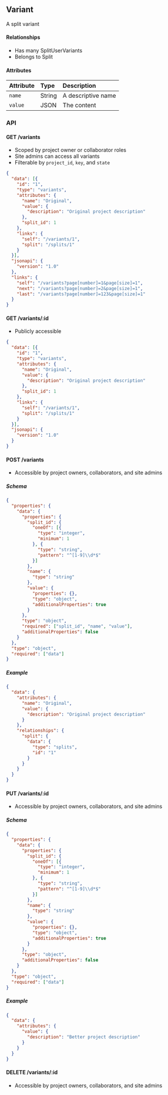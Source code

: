 ## Variant

A split variant

#### Relationships

- Has many SplitUserVariants
- Belongs to Split

#### Attributes

| Attribute | Type   | Description |
| :-------- | :----- | :---------- |
| `name`    | String | A descriptive name |
| `value`   | JSON   | The content |


### API

#### GET /variants

- Scoped by project owner or collaborator roles
- Site admins can access all variants
- Filterable by `project_id`, `key`, and `state`

``` json
{
  "data": [{
    "id": "1",
    "type": "variants",
    "attributes": {
      "name": "Original",
      "value": {
        "description": "Original project description"
      },
      "split_id": 1
    },
    "links": {
      "self": "/variants/1",
      "split": "/splits/1"
    }
  }],
  "jsonapi": {
    "version": "1.0"
  },
  "links": {
    "self": "/variants?page[number]=1&page[size]=1",
    "next": "/variants?page[number]=2&page[size]=1",
    "last": "/variants?page[number]=123&page[size]=1"
  }
}
```

#### GET /variants/:id

- Publicly accessible

``` json
{
  "data": [{
    "id": "1",
    "type": "variants",
    "attributes": {
      "name": "Original",
      "value": {
        "description": "Original project description"
      },
      "split_id": 1
    },
    "links": {
      "self": "/variants/1",
      "split": "/splits/1"
    }
  }],
  "jsonapi": {
    "version": "1.0"
  }
}
```

#### POST /variants

- Accessible by project owners, collaborators, and site admins

##### Schema

``` json
{
  "properties": {
    "data": {
      "properties": {
        "split_id": {
          "oneOf": [{
            "type": "integer",
            "minimum": 1
          }, {
            "type": "string",
            "pattern": "^[1-9]\\d*$"
          }]
        },
        "name": {
          "type": "string"
        },
        "value": {
          "properties": {},
          "type": "object",
          "additionalProperties": true
        }
      },
      "type": "object",
      "required": ["split_id", "name", "value"],
      "additionalProperties": false
    }
  },
  "type": "object",
  "required": ["data"]
}
```

##### Example

``` json
{
  "data": {
    "attributes": {
      "name": "Original",
      "value": {
        "description": "Original project description"
      }
    },
    "relationships": {
      "split": {
        "data": {
          "type": "splits",
          "id": "1"
        }
      }
    }
  }
}
```

#### PUT /variants/:id

- Accessible by project owners, collaborators, and site admins

##### Schema

``` json
{
  "properties": {
    "data": {
      "properties": {
        "split_id": {
          "oneOf": [{
            "type": "integer",
            "minimum": 1
          }, {
            "type": "string",
            "pattern": "^[1-9]\\d*$"
          }]
        },
        "name": {
          "type": "string"
        },
        "value": {
          "properties": {},
          "type": "object",
          "additionalProperties": true
        }
      },
      "type": "object",
      "additionalProperties": false
    }
  },
  "type": "object",
  "required": ["data"]
}
```

##### Example

``` json
{
  "data": {
    "attributes": {
      "value": {
        "description": "Better project description"
      }
    }
  }
}
```

#### DELETE /variants/:id

- Accessible by project owners, collaborators, and site admins
